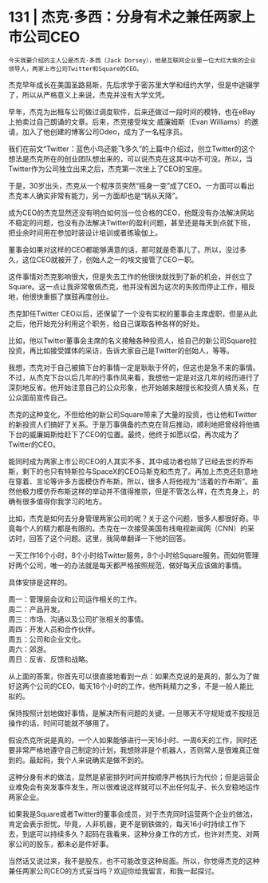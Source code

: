 # 131 | 杰克·多西：分身有术之兼任两家上市公司CEO

    今天我要介绍的主人公是杰克·多西（Jack Dorsey），他是互联网企业里一位大红大紫的企业领导人，两家上市公司Twitter和Square的CEO。

杰克早年成长在美国圣路易斯，先后求学于密苏里大学和纽约大学，但是中途辍学了，所以从严格意义上来说，杰克并没有大学文凭。

早年，杰克为出租车公司做过调度软件，后来还做过一段时间的模特，也在eBay上拍卖过自己朗诵的文章。后来，杰克接受埃文·威廉姆斯（Evan Williams）的邀请，加入了他创建的博客公司Odeo，成为了一名程序员。

我们在前文“Twitter：蓝色小鸟还能飞多久”的上篇中介绍过，创立Twitter的这个想法是杰克所在的创业团队想出来的，可以说杰克在这其中功不可没。所以，当Twitter作为公司独立出来之后，杰克第一次坐上了CEO的宝座。

于是，30岁出头，杰克从一个程序员突然“摇身一变”成了CEO。一方面可以看出杰克本人确实非常有能力，另一方面却也是“锅从天降”。

成为CEO的杰克显然还没有明白如何当一位合格的CEO，他既没有办法解决网站不稳定的问题，也没有办法解决Twitter的盈利问题，甚至还是每天到点就下班，把业余时间用在参加时装设计培训或者练瑜伽上。

董事会如果对这样的CEO都能够满意的话，那可就是奇事儿了。所以，没过多久，这位CEO就被开了，创始人之一的埃文接管了CEO一职。

这件事情对杰克影响很大，但是失去工作的他很快就找到了新的机会，并创立了Square。这一点让我非常敬佩杰克，他并没有因为这次的失败而停止工作，相反地，他很快重振了旗鼓再度创业。

杰克卸任Twitter CEO以后，还保留了一个没有实权的董事会主席虚职，但是从此之后，他开始充分利用这个职务，给自己谋取各种各样的好处。

比如，他以Twitter董事会主席的名义接触各种投资人，给自己的新公司Square拉投资，再比如接受媒体的采访，告诉大家自己是Twitter的创始人，等等。

我想，杰克对于自己被搞下台的事情一定是耿耿于怀的，但这也是急不来的事情。不过，从杰克下台以后几年的行事作风来看，我想他一定是对这几年的经历进行了深刻地反省。他开始注意自己的公众形象，也开始越来越擅长和投资人搞关系，在公众面前宣传自己。

杰克的这种变化，不但给他的新公司Square带来了大量的投资，也让他和Twitter的新投资人们搞好了关系。于是万事俱备的杰克在背后推动，顺利地把曾经将他搞下台的威廉姆斯给赶下了CEO的位置。最终，他终于如愿以偿，再次成为了Twitter的CEO。

能同时成为两家上市公司CEO的人其实不多，其中成功者也除了已经去世的乔布斯，剩下的也只有特斯拉与SpaceX的CEO马斯克和杰克了。再加上杰克还刻意地在穿着、言论等许多方面模仿乔布斯，所以，很多人将他视为“活着的乔布斯”。虽然他极力模仿乔布斯这样的举动并不值得推崇，但是不管怎么样，在杰克身上，的确有很多值得你我学习的地方。

比如，杰克是如何去分身管理两家公司的呢？关于这个问题，很多人都很好奇。毕竟每个人的精力都是有限的。杰克在一次接受美国有线电视新闻网（CNN）的采访时，回答了这个问题。这里，我简单翻译一下他的回答。

一天工作16个小时，8个小时给Twitter服务，8个小时给Square服务。而如何管理好两个公司，唯一的办法就是每天都严格按照规范，做好每天应该做的事情。

具体安排是这样的。

周一：管理层会议和公司运作相关的工作。  
周二：产品开发。  
周三：市场、沟通以及公司扩张相关的事情。  
周四：开发人员和合作伙伴。  
周五：公司和企业文化。  
周六：郊游。  
周日：反省、反馈和战略。

从上面的答案，你首先可以很直接地看到一点：如果杰克说的是真的，那么为了做好这两个公司的CEO，每天16个小时的工作，他所耗精力之多，不是一般人能比拟的。

保持按照计划地做好事情，是解决所有问题的关键。一旦哪天不守规矩或不按规范操作的话，时间可能就不够用了。

假设杰克所说是真的，一个人如果能够进行一天16小时、一周6天的工作，同时还要非常严格地遵守自己制定的计划，我想除非是个机器人，否则常人是很难真正做到的。最起码，我个人来说确实是做不到的。

这种分身有术的做法，显然是紧密排列时间并按顺序严格执行为代价；但是运营企业难免会有突发事件发生，所以很难说这样就可以不出任何乱子、长久安稳地运作两家企业。

如果我是Square或者Twitter的董事会成员，对于杰克同时运营两个企业的做法，肯定会表示担忧。毕竟，人非机器，更不是钢铁做的，每天16小时持续工作下去，到底可以持续多久？起码在我看来，这种分身工作的方式，也许对杰克、对两家公司的股东，都未必是件好事。

当然话又说过来，我不是股东，也不可能改变这种局面。所以，你觉得杰克的这种兼任两家公司CEO的方式妥当吗？欢迎你给我留言，和我一起探讨。
    
